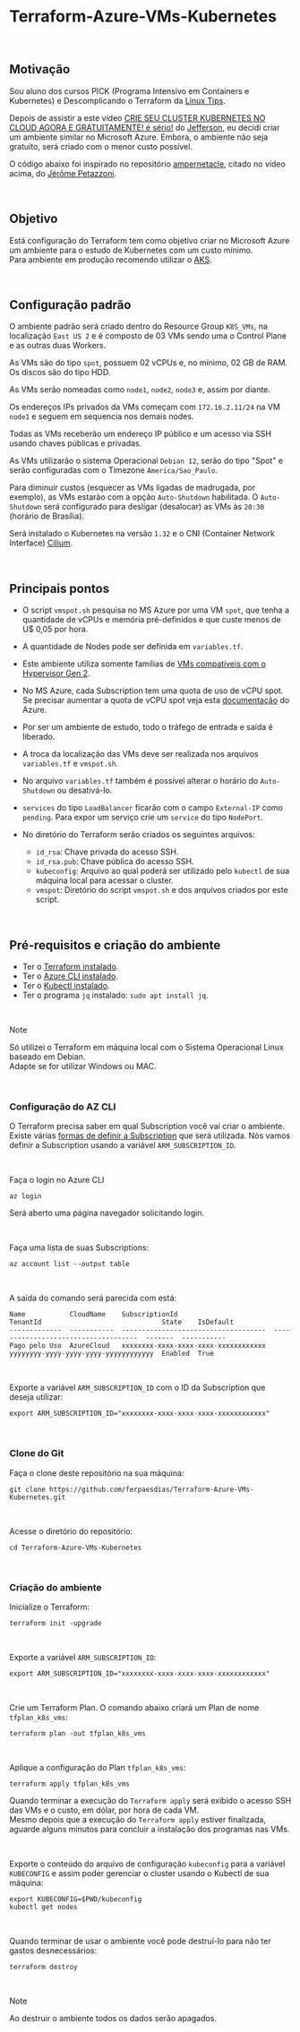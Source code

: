 # Terraform-Azure-VMs-Kubernetes

<br>

## Motivação

Sou aluno dos cursos PICK (Programa Intensivo em Containers e Kubernetes) e Descomplicando o Terraform da [Linux Tips](https://linuxtips.io/).  

Depois de assistir a este vídeo [CRIE SEU CLUSTER KUBERNETES NO CLOUD AGORA E GRATUITAMENTE! é sério!](https://www.youtube.com/watch?v=c5qUOtB3fxo) do [Jefferson](https://www.linkedin.com/in/jefersonfernando/), eu decidi criar um ambiente similar no Microsoft Azure. Embora, o ambiente não seja gratuito, será criado com o menor custo possível.

O código abaixo foi inspirado no repositório [ampernetacle](https://github.com/jpetazzo/ampernetacle), citado no vídeo acima, do [Jérôme Petazzoni](https://www.linkedin.com/in/jpetazzo/).

<br>

## Objetivo

Está configuração do Terraform tem como objetivo criar no Microsoft Azure um ambiente para o estudo de Kubernetes com um custo mínimo.  
Para ambiente em produção recomendo utilizar o [AKS](https://learn.microsoft.com/pt-br/azure/aks/what-is-aks).

<br>


## Configuração padrão

O ambiente padrão será criado dentro do Resource Group `K8S_VMs`, na localização `East US 2` e é composto de 03 VMs sendo uma o Control Plane e as outras duas Workers.

As VMs são do tipo `spot`, possuem 02 vCPUs e, no mínimo, 02 GB de RAM. Os discos são do tipo HDD.

As VMs serão nomeadas como `node1`, `node2`, `node3` e, assim por diante.  

Os endereços IPs privados da VMs começam com `172.16.2.11/24` na VM `node1` e seguem em sequencia nos demais nodes.  

Todas as VMs receberão um endereço IP público e um acesso via SSH usando chaves públicas e privadas.

As VMs utilizarão o sistema Operacional `Debian 12`, serão do tipo "Spot" e serão configuradas com o Timezone `America/Sao_Paulo`.

Para diminuir custos (esquecer as VMs ligadas de madrugada, por exemplo), as VMs estarão com a opção `Auto-Shutdown` habilitada. O `Auto-Shutdown` será configurado para desligar (desalocar) as VMs às `20:30` (horário de Brasília).

Será instalado o Kubernetes na versão `1.32` e o CNI (Container Network Interface) [Cilium](https://docs.cilium.io/en/stable/).

<br>

## Principais pontos

- O script `vmspot.sh` pesquisa no MS Azure por uma VM `spot`, que tenha a quantidade de vCPUs e memória pré-definidos e que custe menos de U$ 0,05 por hora.
- A quantidade de Nodes pode ser definida em `variables.tf`.
- Este ambiente utiliza somente famílias de [VMs compatíveis com o Hypervisor Gen 2](https://learn.microsoft.com/pt-br/azure/virtual-machines/generation-2).
- No MS Azure, cada Subscription tem uma quota de uso de vCPU spot. Se precisar aumentar a quota de vCPU spot veja esta [documentação](https://learn.microsoft.com/pt-br/azure/quotas/spot-quota) do Azure.
- Por ser um ambiente de estudo, todo o tráfego de entrada e saída é liberado.
- A troca da localização das VMs deve ser realizada nos arquivos `variables.tf` e `vmspot.sh`.
- No arquivo `variables.tf` também é possível alterar o horário do `Auto-Shutdown` ou desativá-lo.
- `services` do tipo `LoadBalancer` ficarão com o campo `External-IP` como `pending`. Para expor um serviço crie um `service` do tipo `NodePort`.
- No diretório do Terraform serão criados os seguintes arquivos:

    - `id_rsa`: Chave privada do acesso SSH.
    - `id_rsa.pub`: Chave pública do acesso SSH.
    - `kubeconfig`: Arquivo ao qual poderá ser utilizado pelo `kubectl` de sua máquina local para acessar o cluster.
    - `vmspot`: Diretório do script `vmspot.sh` e dos arquivos criados por este script.

<br>

## Pré-requisitos e criação do ambiente

- Ter o [Terraform instalado](https://developer.hashicorp.com/terraform/install).
- Ter o [Azure CLI instalado](https://learn.microsoft.com/pt-br/cli/azure/what-is-azure-cli).
- Ter o [Kubectl instalado](https://kubernetes.io/docs/tasks/tools/).
- Ter o programa `jq` instalado: `sudo apt install jq`.

<br>

> [!NOTE]
> Só utilizei o Terraform em máquina local com o Sistema Operacional Linux baseado em Debian.  
> Adapte se for utilizar Windows ou MAC.

<br>

### Configuração do AZ CLI

O Terraform precisa saber em qual Subscription você vai criar o ambiente. Existe várias [formas de definir a Subscription](https://registry.terraform.io/providers/hashicorp/azurerm/latest/docs/guides/azure_cli) que será utilizada. Nós vamos definir a Subscription usando a variável `ARM_SUBSCRIPTION_ID`.  

<br>

Faça o login no Azure CLI
```azurecli
az login
```
Será aberto uma página navegador solicitando login.

<br>

Faça uma lista de suas Subscriptions:
```azurecli
az account list --output table
```

<br>

A saída do comando será parecida com está:
```
Name           CloudName    SubscriptionId                        TenantId                              State    IsDefault
-------------  -----------  ------------------------------------  ------------------------------------  -------  -----------
Pago pelo Uso  AzureCloud   xxxxxxxx-xxxx-xxxx-xxxx-xxxxxxxxxxxx  yyyyyyyy-yyyy-yyyy-yyyy-yyyyyyyyyyyy  Enabled  True
```

<br>


Exporte a variável `ARM_SUBSCRIPTION_ID` com o ID da Subscription que deseja utilizar:

```shell
export ARM_SUBSCRIPTION_ID="xxxxxxxx-xxxx-xxxx-xxxx-xxxxxxxxxxxx"
```

<br>

### Clone do Git

Faça o clone deste repositório na sua máquina:

```git
git clone https://github.com/ferpaesdias/Terraform-Azure-VMs-Kubernetes.git
```

<br>

Acesse o diretório do repositório:

```git
cd Terraform-Azure-VMs-Kubernetes
```

<br>

### Criação do ambiente


Inicialize o Terraform:

```shell
terraform init -upgrade
```

<br>

Exporte a variável `ARM_SUBSCRIPTION_ID`:

```shell
export ARM_SUBSCRIPTION_ID="xxxxxxxx-xxxx-xxxx-xxxx-xxxxxxxxxxxx"
```

<br>

Crie um Terraform Plan. O comando abaixo criará um Plan de nome `tfplan_k8s_vms`:

```shell
terraform plan -out tfplan_k8s_vms
```

<br>

Aplique a configuração do Plan `tfplan_k8s_vms`:

```shell
terraform apply tfplan_k8s_vms
```
Quando terminar a execução do `Terraform apply` será exibido o acesso SSH das VMs e o custo, em dólar, por hora de cada VM.  
Mesmo depois que a execução do `Terraform apply` estiver finalizada, aguarde alguns minutos para concluir a instalação dos programas nas VMs.

<br>

Exporte o conteúdo do arquivo de configuração `kubeconfig` para a variável `KUBECONFIG` e assim poder gerenciar o cluster usando o Kubectl de sua máquina:

```shell
export KUBECONFIG=$PWD/kubeconfig
kubectl get nodes
```

<br>


Quando terminar de usar o ambiente você pode destruí-lo para não ter gastos desnecessários:

```shell
terraform destroy
```

<br>

> [!NOTE]
> Ao destruir o ambiente todos os dados serão apagados.
